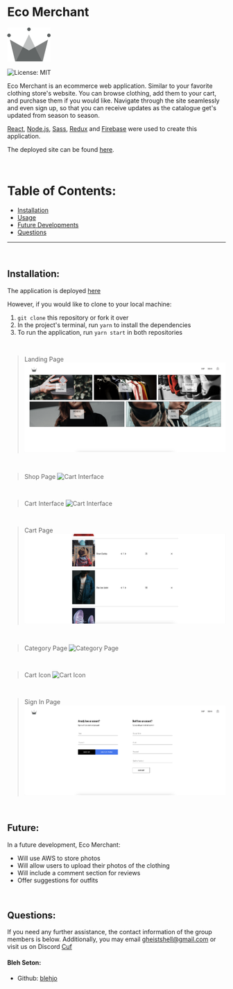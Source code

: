 # Eco Merchant

  ![Shell Geist's logo](./src/assets/crown.svg)
  
  ![License: MIT](<https://img.shields.io/badge/License-MIT-yellow.svg>)
  
  Eco Merchant is an ecommerce web application. Similar to your favorite clothing store's website. You can browse clothing, add them to your cart, and purchase them if you would like. Navigate through the site seamlessly and even sign up, so that you can receive updates as the catalogue get's updated from season to season.

  [React](https://reactjs.org/), [Node.js](https://nodejs.org/en/), [Sass](https://sass-lang.com/), [Redux](https://redux.js.org/) and [Firebase](https://firebase.google.com/) were used to create this application.

 The deployed site can be found [here](https://exquisite-basbousa-208df9.netlify.app/).


  &nbsp;
  # Table of Contents:
  * [Installation](#installation)
  * [Usage](#usage)
  * [Future Developments](#future)
  * [Questions](#questions)
  
---
&nbsp;
  ## Installation:
The application is deployed [here](https://exquisite-basbousa-208df9.netlify.app/)


  However, if you would like to clone to your local machine:
  &nbsp;
  1. `git clone` this repository or fork it over
  2. In the project's terminal, run `yarn` to install the dependencies
  3. To run the application, run `yarn start` in both repositories


&nbsp;
> Landing Page
![Cart Interface](./.github/images/homepage.png) 

&nbsp;
> Shop Page
![Cart Interface](./.github/images/shoppage.png) 

&nbsp;
> Cart Interface
![Cart Interface](./.github/images/carticonpage.png) 

&nbsp;
> Cart Page
![Cart Page](./.github/images/cartpage.png) 

&nbsp;
> Category Page
![Category Page](./.github/images/categorypage.png)

&nbsp;
> Cart Icon
![Cart Icon](./.github/images/carticonpage.png)

&nbsp;
> Sign In Page
![Log in](./.github/images/signinpage.png)

&nbsp;
  ## Future:
In a future development, Eco Merchant:
  
  * Will use AWS to store photos
  * Will allow users to upload their photos of the clothing
  * Will include a comment section for reviews
  * Offer suggestions for outfits

  &nbsp;
  ## Questions:
  If you need any further assistance, the contact information of the group members is below. Additionally, you may email gheistshell@gmail.com or visit us on Discord [Cuf](https://discord.gg/sKywbh5R)

  #### Bleh Seton: 
  * Github: [blehjo](https://github.com/Blehjo)
